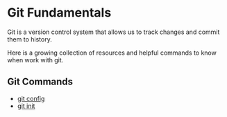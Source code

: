 # Git Fundamentals

Git is a version control system that allows us to track changes and commit them to history.

Here is a growing collection of resources and helpful commands to know when work with git.

## Git Commands
- [git config](./commands/Config.md)
- [git init](./commands/Init.md)